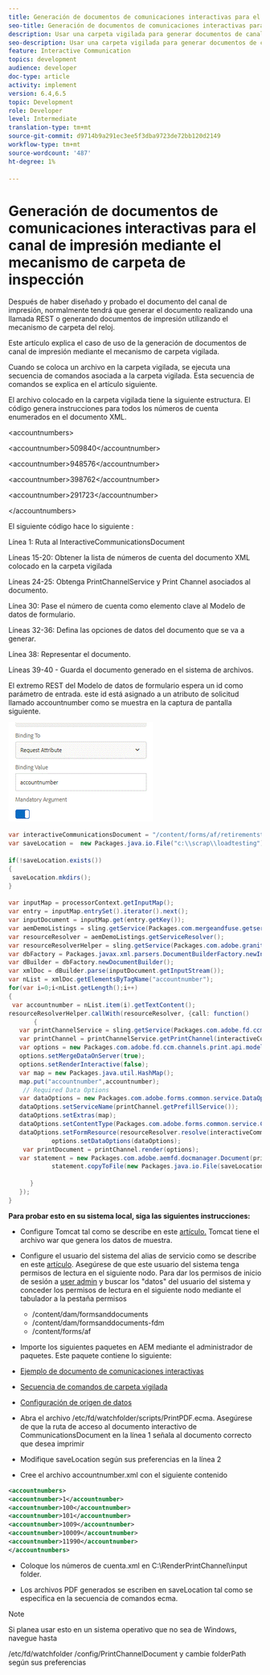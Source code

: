 ```yaml
---
title: Generación de documentos de comunicaciones interactivas para el canal de impresión mediante el mecanismo de carpeta de inspección
seo-title: Generación de documentos de comunicaciones interactivas para el canal de impresión mediante el mecanismo de carpeta de inspección
description: Usar una carpeta vigilada para generar documentos de canal de impresión
seo-description: Usar una carpeta vigilada para generar documentos de canal de impresión
feature: Interactive Communication
topics: development
audience: developer
doc-type: article
activity: implement
version: 6.4,6.5
topic: Development
role: Developer
level: Intermediate
translation-type: tm+mt
source-git-commit: d9714b9a291ec3ee5f3dba9723de72bb120d2149
workflow-type: tm+mt
source-wordcount: '487'
ht-degree: 1%

---
```



# Generación de documentos de comunicaciones interactivas para el canal de impresión mediante el mecanismo de carpeta de inspección

Después de haber diseñado y probado el documento del canal de impresión, normalmente tendrá que generar el documento realizando una llamada REST o generando documentos de impresión utilizando el mecanismo de carpeta del reloj.

Este artículo explica el caso de uso de la generación de documentos de canal de impresión mediante el mecanismo de carpeta vigilada.

Cuando se coloca un archivo en la carpeta vigilada, se ejecuta una secuencia de comandos asociada a la carpeta vigilada. Esta secuencia de comandos se explica en el artículo siguiente.

El archivo colocado en la carpeta vigilada tiene la siguiente estructura. El código genera instrucciones para todos los números de cuenta enumerados en el documento XML.

&lt;accountnumbers>

&lt;accountnumber>509840&lt;/accountnumber>

&lt;accountnumber>948576&lt;/accountnumber>

&lt;accountnumber>398762&lt;/accountnumber>

&lt;accountnumber>291723&lt;/accountnumber>

&lt;/accountnumbers>

El siguiente código hace lo siguiente :

Línea 1: Ruta al InteractiveCommunicationsDocument

Líneas 15-20: Obtener la lista de números de cuenta del documento XML colocado en la carpeta vigilada

Líneas 24-25: Obtenga PrintChannelService y Print Channel asociados al documento.

Línea 30: Pase el número de cuenta como elemento clave al Modelo de datos de formulario.

Líneas 32-36: Defina las opciones de datos del documento que se va a generar.

Línea 38: Representar el documento.

Líneas 39-40 - Guarda el documento generado en el sistema de archivos.

El extremo REST del Modelo de datos de formulario espera un id como parámetro de entrada. este id está asignado a un atributo de solicitud llamado accountnumber como se muestra en la captura de pantalla siguiente.

![requestattribute](assets/requestattributeprintchannel.gif)

```java
var interactiveCommunicationsDocument = "/content/forms/af/retirementstatementprint/channels/print/";
var saveLocation =  new Packages.java.io.File("c:\\scrap\\loadtesting");

if(!saveLocation.exists())
{
 saveLocation.mkdirs();
}

var inputMap = processorContext.getInputMap();
var entry = inputMap.entrySet().iterator().next();
var inputDocument = inputMap.get(entry.getKey());
var aemDemoListings = sling.getService(Packages.com.mergeandfuse.getserviceuserresolver.GetResolver);
var resourceResolver = aemDemoListings.getServiceResolver();
var resourceResolverHelper = sling.getService(Packages.com.adobe.granite.resourceresolverhelper.ResourceResolverHelper);
var dbFactory = Packages.javax.xml.parsers.DocumentBuilderFactory.newInstance();
var dBuilder = dbFactory.newDocumentBuilder();
var xmlDoc = dBuilder.parse(inputDocument.getInputStream());
var nList = xmlDoc.getElementsByTagName("accountnumber");
for(var i=0;i<nList.getLength();i++)
{
 var accountnumber = nList.item(i).getTextContent();
resourceResolverHelper.callWith(resourceResolver, {call: function()
       {
   var printChannelService = sling.getService(Packages.com.adobe.fd.ccm.channels.print.api.service.PrintChannelService);
   var printChannel = printChannelService.getPrintChannel(interactiveCommunicationsDocument);
   var options = new Packages.com.adobe.fd.ccm.channels.print.api.model.PrintChannelRenderOptions();
   options.setMergeDataOnServer(true);
   options.setRenderInteractive(false);
   var map = new Packages.java.util.HashMap();
   map.put("accountnumber",accountnumber);
    // Required Data Options
   var dataOptions = new Packages.com.adobe.forms.common.service.DataOptions(); 
   dataOptions.setServiceName(printChannel.getPrefillService()); 
   dataOptions.setExtras(map); 
   dataOptions.setContentType(Packages.com.adobe.forms.common.service.ContentType.JSON);
   dataOptions.setFormResource(resourceResolver.resolve(interactiveCommunicationsDocument));
            options.setDataOptions(dataOptions); 
    var printDocument = printChannel.render(options);
   var statement = new Packages.com.adobe.aemfd.docmanager.Document(printDocument.getInputStream());
            statement.copyToFile(new Packages.java.io.File(saveLocation+"\\"+accountnumber+".pdf"));

      }
   });
}
```


**Para probar esto en su sistema local, siga las siguientes instrucciones:**

* Configure Tomcat tal como se describe en este [artículo.](/help/forms/ic-print-channel-tutorial/set-up-tomcat.md) Tomcat tiene el archivo war que genera los datos de muestra.
* Configure el usuario del sistema del alias de servicio como se describe en este [artículo](/help/forms/adaptive-forms/service-user-tutorial-develop.md).
Asegúrese de que este usuario del sistema tenga permisos de lectura en el siguiente nodo. Para dar los permisos de inicio de sesión a [user admin](https://localhost:4502/useradmin) y buscar los &quot;datos&quot; del usuario del sistema y conceder los permisos de lectura en el siguiente nodo mediante el tabulador a la pestaña permisos
   * /content/dam/formsanddocuments
   * /content/dam/formsanddocuments-fdm
   * /content/forms/af
* Importe los siguientes paquetes en AEM mediante el administrador de paquetes. Este paquete contiene lo siguiente:


* [Ejemplo de documento de comunicaciones interactivas](assets/retirementstatementprint.zip)
* [Secuencia de comandos de carpeta vigilada](assets/printchanneldocumentusingwatchedfolder.zip)
* [Configuración de origen de datos](assets/datasource.zip)

* Abra el archivo /etc/fd/watchfolder/scripts/PrintPDF.ecma. Asegúrese de que la ruta de acceso al documento interactivo de CommunicationsDocument en la línea 1 señala al documento correcto que desea imprimir

* Modifique saveLocation según sus preferencias en la línea 2

* Cree el archivo accountnumber.xml con el siguiente contenido

```xml
<accountnumbers>
<accountnumber>1</accountnumber>
<accountnumber>100</accountnumber>
<accountnumber>101</accountnumber>
<accountnumber>1009</accountnumber>
<accountnumber>10009</accountnumber>
<accountnumber>11990</accountnumber>
</accountnumbers>
```


* Coloque los números de cuenta.xml en C:\RenderPrintChannel\input folder.

* Los archivos PDF generados se escriben en saveLocation tal como se especifica en la secuencia de comandos ecma.

>[!NOTE]
>
>Si planea usar esto en un sistema operativo que no sea de Windows, navegue hasta
>
>/etc/fd/watchfolder /config/PrintChannelDocument y cambie folderPath según sus preferencias


